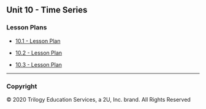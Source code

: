 ## Unit 10 - Time Series

### Lesson Plans

* [10.1 - Lesson Plan](1/LessonPlan.md)

* [10.2 - Lesson Plan](2/LessonPlan.md)

* [10.3 - Lesson Plan](3/LessonPlan.md)

- - -

### Copyright

© 2020 Trilogy Education Services, a 2U, Inc. brand. All Rights Reserved
